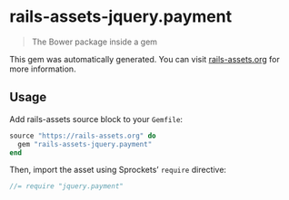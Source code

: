 # rails-assets-jquery.payment

> The Bower package inside a gem

This gem was automatically generated. You can visit [rails-assets.org](https://rails-assets.org) for more information.

## Usage

Add rails-assets source block to your `Gemfile`:

```ruby
source "https://rails-assets.org" do
  gem "rails-assets-jquery.payment"
end

```

Then, import the asset using Sprockets’ `require` directive:

```js
//= require "jquery.payment"
```
